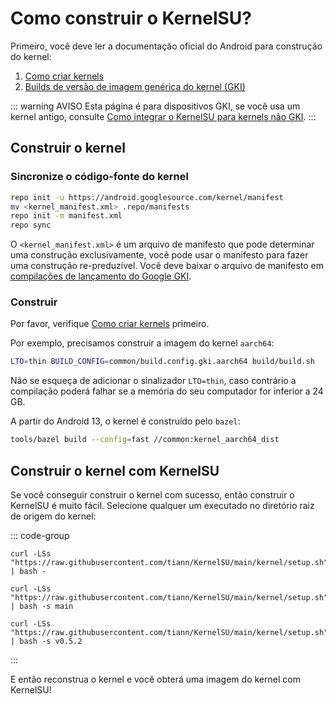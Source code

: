 # Como construir o KernelSU?

Primeiro, você deve ler a documentação oficial do Android para construção do kernel:

1. [Como criar kernels](https://source.android.com/docs/setup/build/building-kernels)
2. [Builds de versão de imagem genérica do kernel (GKI)](https://source.android.com/docs/core/architecture/kernel/gki-release-builds)

::: warning AVISO
Esta página é para dispositivos GKI, se você usa um kernel antigo, consulte [Como integrar o KernelSU para kernels não GKI](how-to-integrate-for-non-gki).
:::

## Construir o kernel

### Sincronize o código-fonte do kernel

```sh
repo init -u https://android.googlesource.com/kernel/manifest
mv <kernel_manifest.xml> .repo/manifests
repo init -m manifest.xml
repo sync
```

O `<kernel_manifest.xml>` é um arquivo de manifesto que pode determinar uma construção exclusivamente, você pode usar o manifesto para fazer uma construção re-preduzível. Você deve baixar o arquivo de manifesto em [compilações de lançamento do Google GKI](https://source.android.com/docs/core/architecture/kernel/gki-release-builds).

### Construir

Por favor, verifique [Como criar kernels](https://source.android.com/docs/setup/build/building-kernels) primeiro.

Por exemplo, precisamos construir a imagem do kernel `aarch64`:

```sh
LTO=thin BUILD_CONFIG=common/build.config.gki.aarch64 build/build.sh
```

Não se esqueça de adicionar o sinalizador `LTO=thin`, caso contrário a compilação poderá falhar se a memória do seu computador for inferior a 24 GB.

A partir do Android 13, o kernel é construído pelo `bazel`:

```sh
tools/bazel build --config=fast //common:kernel_aarch64_dist
```

## Construir o kernel com KernelSU

Se você conseguir construir o kernel com sucesso, então construir o KernelSU é muito fácil. Selecione qualquer um executado no diretório raiz de origem do kernel:

::: code-group

```sh[Tag mais recente (estável)]
curl -LSs "https://raw.githubusercontent.com/tiann/KernelSU/main/kernel/setup.sh" | bash -
```

```sh[Branch principal (dev)]
curl -LSs "https://raw.githubusercontent.com/tiann/KernelSU/main/kernel/setup.sh" | bash -s main
```

```sh[Selecionar tag (como v0.5.2)]
curl -LSs "https://raw.githubusercontent.com/tiann/KernelSU/main/kernel/setup.sh" | bash -s v0.5.2
```

:::

E então reconstrua o kernel e você obterá uma imagem do kernel com KernelSU!
